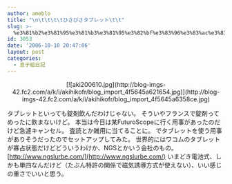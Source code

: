 ```yaml
---
author: ameblo
title: "\n\t\t\t\tひさびさタブレット\t\t"
slug: >-
  %e3%81%b2%e3%81%95%e3%81%b3%e3%81%95%e3%82%bf%e3%83%96%e3%83%ac%e3%83%83%e3%83%88
id: 3053
date: '2006-10-10 20:47:06'
layout: post
categories:
  - 息子絵日記
---
```


<div align="center">[![aki200610.jpg](http://blog-imgs-42.fc2.com/a/k/i/akihikofr/blog_import_4f5645a621654.jpg)](http://blog-imgs-42.fc2.com/a/k/i/akihikofr/blog_import_4f5645a6358ce.jpg)</div>

タブレットといっても錠剤飲んだわけじゃない。 そういやフランスで錠剤ってめったに飲まないけど。 本当は今日は某FuturoScopeに行く用事があったのだけど急遽キャンセル。 査読とか雑用に当てることに。 でタブレットを使う用事がありそうだったのでセットアップしてみた。 世界的にはワコムのタブレットが寡占状態だけどどういうわけか、NGSとかいう会社のもの。 [http://www.ngslurbe.com/](http://www.ngslurbe.com/) いまどき電池式、しかも単四なんだけど（たぶん特許の関係で磁気誘導方式が使えない）、いい感じの重さでいいと思う。